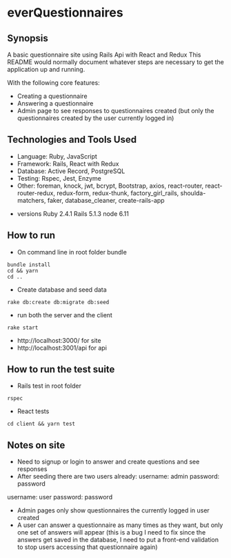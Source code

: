 everQuestionnaires
=======================
## Synopsis

A basic questionnaire site using Rails Api with React and Redux
This README would normally document whatever steps are necessary to get the
application up and running.

With the following core features: 

- Creating a questionnaire 
- Answering a questionnaire
- Admin page to see responses to questionnaires created
(but only the questionnaires created by the user currently logged in)

## Technologies and Tools Used

- Language: Ruby, JavaScript
- Framework: Rails, React with Redux
- Database: Active Record, PostgreSQL
- Testing: Rspec, Jest, Enzyme
- Other: foreman, knock, jwt, bcrypt, Bootstrap, 
         axios, react-router, react-router-redux,
         redux-form, redux-thunk, factory_girl_rails,
         shoulda-matchers, faker, database_cleaner,
         create-rails-app

* versions
Ruby 2.4.1
Rails 5.1.3
node 6.11

## How to run
- On command line in root folder bundle 
```
bundle install
cd && yarn
cd ..
```
- Create database and seed data
```
rake db:create db:migrate db:seed
```
- run both the server and the client
```
rake start
```
- http://localhost:3000/ for site
- http://localhost:3001/api for api 

## How to run the test suite
- Rails test in root folder
```
rspec
```
- React tests 
```
cd client && yarn test
```
## Notes on site
- Need to signup or login to answer and create questions and see responses
- After seeding there are two users already:
username: admin
password: password

username: user
password: password

- Admin pages only show questionnaires the currently logged in user created
- A user can answer a questionnaire as many times as they want, but only one 
set of answers will appear 
(this is a bug I need to fix since the answers get saved in the database, I need
  to put a front-end validation to stop users accessing that questionnaire again)


